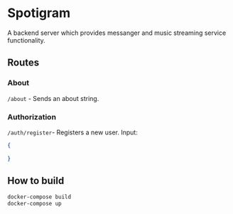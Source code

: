 # Spotigram
A backend server which provides messanger and music streaming service functionality.

## Routes

### About
`/about` - Sends an about string.

### Authorization
`/auth/register`- Registers a new user.
Input:
```json
{
    
}
```

## How to build
```sh
docker-compose build
docker-compose up
```